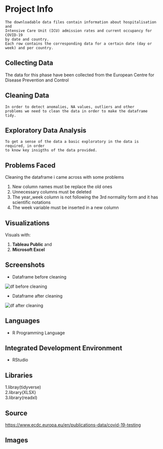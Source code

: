 # Project Info
```
The downloadable data files contain information about hospitalisation and
Intensive Care Unit (ICU) admission rates and current occupancy for COVID-19
by date and country. 
Each row contains the corresponding data for a certain date (day or week) and per country.
```

## Collecting Data 
 The data for this phase have been collected from the European Centre for Disease Prevention and Control
 
## Cleaning Data
```
In order to detect anomalies, NA values, outliers and other 
problems we need to clean the data in order to make the dataframe tidy.

```
## Exploratory Data Analysis
```
To get a sense of the data a basic exploratory in the data is required, in order
to know key insigths of the data provided.
```

## Problems Faced
   Cleaning the dataframe i came across with some problems
   1. New column names must be replace the old ones
   2. Unnecessary columns must be deleted
   3. The year_week column is not following the 3rd normality form and it has scientific notations
   4. The week variable must be inserted in a new column

## Visualizations
<p> Visuals with: <br>


   1. **Tableau Public** and <br>
   2. **Microsoft Excel**


## Screenshots
* Dataframe  before cleaning 

![df before cleaning](https://user-images.githubusercontent.com/47696240/97710170-10a39400-1ac4-11eb-88df-24f324d5b38b.png)

* Dataframe after cleaning

![df after cleaning](https://user-images.githubusercontent.com/47696240/98140765-7f229080-1ece-11eb-8f9e-9a9847fe2bf3.png)


## Languages
* R Programming Language

## Integrated Development Environment
* RStudio

## Libraries
 1.libray(tidyverse) <br>
 2.library(XLSX) <br>
 3.library(readxl)


## Source 
https://www.ecdc.europa.eu/en/publications-data/covid-19-testing

## Images
